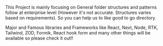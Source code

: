 This Project is mainly focusing on General folder structures and patterns follow at enterprise level (However it's not accurate. Structures varies based on requirements). So you can help us to like good to go directory.

Major and Famous libraries and Frameworks like React, Next, Node, RTK, Tailwind, ZOD, Formik, React hook form and many other things will be available so please check it out!!